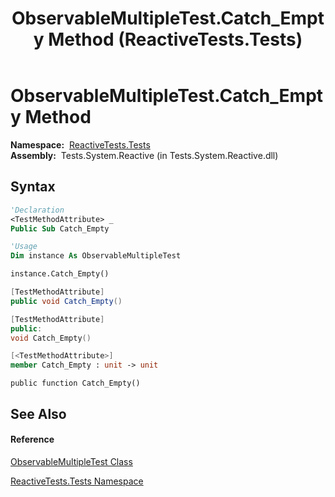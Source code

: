 ﻿---
title: ObservableMultipleTest.Catch_Empty Method  (ReactiveTests.Tests)
TOCTitle: Catch_Empty Method
ms:assetid: M:ReactiveTests.Tests.ObservableMultipleTest.Catch_Empty
ms:mtpsurl: https://msdn.microsoft.com/en-us/library/reactivetests.tests.observablemultipletest.catch_empty(v=VS.103)
ms:contentKeyID: 36620474
ms.date: 06/28/2011
mtps_version: v=VS.103
f1_keywords:
- ReactiveTests.Tests.ObservableMultipleTest.Catch_Empty
dev_langs:
- CSharp
- JScript
- VB
- FSharp
- c++
---

# ObservableMultipleTest.Catch\_Empty Method

**Namespace:**  [ReactiveTests.Tests](hh289046\(v=vs.103\).md)  
**Assembly:**  Tests.System.Reactive (in Tests.System.Reactive.dll)

## Syntax

``` vb
'Declaration
<TestMethodAttribute> _
Public Sub Catch_Empty
```

``` vb
'Usage
Dim instance As ObservableMultipleTest

instance.Catch_Empty()
```

``` csharp
[TestMethodAttribute]
public void Catch_Empty()
```

``` c++
[TestMethodAttribute]
public:
void Catch_Empty()
```

``` fsharp
[<TestMethodAttribute>]
member Catch_Empty : unit -> unit 
```

``` jscript
public function Catch_Empty()
```

## See Also

#### Reference

[ObservableMultipleTest Class](hh303586\(v=vs.103\).md)

[ReactiveTests.Tests Namespace](hh289046\(v=vs.103\).md)

